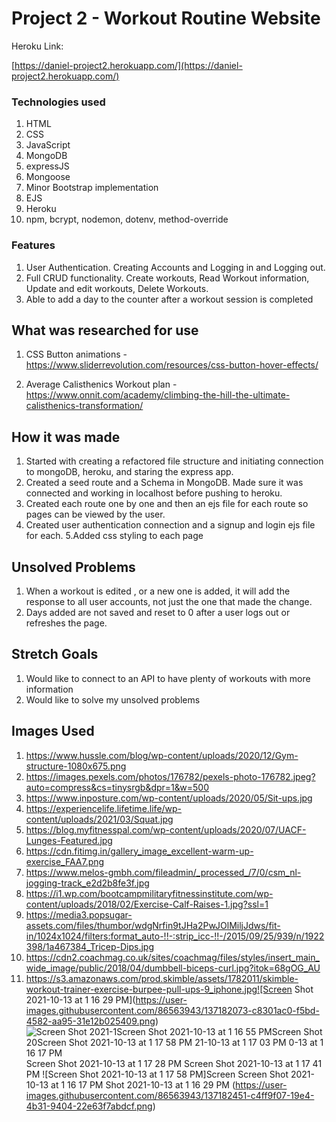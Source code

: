 # Project 2 - Workout Routine Website

Heroku Link:

[https://daniel-project2.herokuapp.com/](https://daniel-project2.herokuapp.com/)

### Technologies used
1. HTML
2. CSS
3. JavaScript
4. MongoDB
5. expressJS
6. Mongoose
7. Minor Bootstrap implementation
8. EJS
9. Heroku
10. npm, bcrypt, nodemon, dotenv, method-override


### Features
1. User Authentication. Creating Accounts and Logging in and Logging out.
2. Full CRUD functionality. Create workouts, Read Workout information, Update and edit workouts, Delete Workouts.
3. Able to add a day to the counter after a workout session is completed


## What was researched for use
1. CSS Button animations - https://www.sliderrevolution.com/resources/css-button-hover-effects/

2. Average Calisthenics Workout plan - https://www.onnit.com/academy/climbing-the-hill-the-ultimate-calisthenics-transformation/

## How it was made
1. Started with creating a refactored file structure and initiating connection to mongoDB, heroku, and staring the express app.
2. Created a seed route and a Schema in MongoDB. Made sure it was connected and working in localhost before pushing to heroku.
3. Created each route one by one and then an ejs file for each route so pages can be viewed by the user.
4. Created user authentication connection and a signup and login ejs file for each.
5.Added css styling to each page

## Unsolved Problems
1. When a workout is edited , or a new one is added, it will add the response to all user accounts, not just the one that made the change.
2. Days added are not saved and reset to 0 after a user logs out or refreshes the page.


## Stretch Goals 
1. Would like to connect to an API to have plenty of workouts with more information
2. Would like to solve my unsolved problems 

## Images Used
1. https://www.hussle.com/blog/wp-content/uploads/2020/12/Gym-structure-1080x675.png
2. https://images.pexels.com/photos/176782/pexels-photo-176782.jpeg?auto=compress&cs=tinysrgb&dpr=1&w=500
3. https://www.inposture.com/wp-content/uploads/2020/05/Sit-ups.jpg
4. https://experiencelife.lifetime.life/wp-content/uploads/2021/03/Squat.jpg
5. https://blog.myfitnesspal.com/wp-content/uploads/2020/07/UACF-Lunges-Featured.jpg
6. https://cdn.fitimg.in/gallery_image_excellent-warm-up-exercise_FAA7.png
7. https://www.melos-gmbh.com/fileadmin/_processed_/7/0/csm_nl-jogging-track_e2d2b8fe3f.jpg
8. https://i1.wp.com/bootcampmilitaryfitnessinstitute.com/wp-content/uploads/2018/02/Exercise-Calf-Raises-1.jpg?ssl=1
9. https://media3.popsugar-assets.com/files/thumbor/wdgNrfin9tJHa2PwJOlMiljJdws/fit-in/1024x1024/filters:format_auto-!!-:strip_icc-!!-/2015/09/25/939/n/1922398/1a467384_Tricep-Dips.jpg
10. https://cdn2.coachmag.co.uk/sites/coachmag/files/styles/insert_main_wide_image/public/2018/04/dumbbell-biceps-curl.jpg?itok=68gOG_AU
11. https://s3.amazonaws.com/prod.skimble/assets/1782011/skimble-workout-trainer-exercise-burpee-pull-ups-9_iphone.jpg![Screen Shot 2021-10-13 at 1 16 29 PM](https://user-images.githubusercontent.com/86563943/137182073-c8301ac0-f5bd-4582-aa95-31e12b025409.png) ![Screen Shot 2021-1Screen Shot 2021-10-13 at 1 16 55 PMScreen Shot 20Screen Shot 2021-10-13 at 1 17 58 PM 21-10-13 at 1 17 03 PM
0-13 at 1 16 17 PM](https://user-images.githubusercontent.com/86563943/137182179-a33d695f-57fe-4bc4-b57b-0dc86af260d8.png) Screen Shot 2021-10-13 at 1 17 28 PM Screen Shot 2021-10-13 at 1 17 41 PM ![Screen Shot 2021-10-13 at 1 17 58 PM]Screen Screen Shot 2021-10-13 at 1 16 17 PM Shot 2021-10-13 at 1 16 29 PM (https://user-images.githubusercontent.com/86563943/137182451-c4ff9f07-19e4-4b31-9404-22e63f7abdcf.png)
